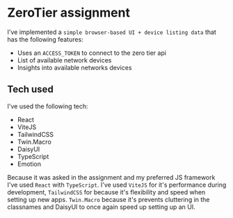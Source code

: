 # ZeroTier assignment

I've implemented a `simple browser-based UI + device listing data` that has the following features:

- Uses an `ACCESS_TOKEN` to connect to the zero tier api
- List of available network devices
- Insights into available networks devices

## Tech used

I've used the following tech:

- React
- ViteJS
- TailwindCSS
- Twin.Macro
- DaisyUI
- TypeScript
- Emotion

Because it was asked in the assignment and my preferred JS framework I've used `React` with `TypeScript`. I've used `ViteJS` for it's performance during development, `TailwindCSS` for because it's flexibility and speed when setting up new apps. `Twin.Macro` because it's prevents cluttering in the classnames and DaisyUI to once again speed up setting up an UI.